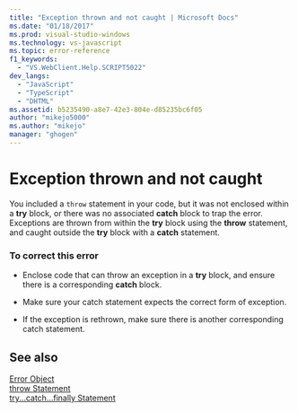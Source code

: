 ```yaml
---
title: "Exception thrown and not caught | Microsoft Docs"
ms.date: "01/18/2017"
ms.prod: visual-studio-windows
ms.technology: vs-javascript
ms.topic: error-reference
f1_keywords: 
  - "VS.WebClient.Help.SCRIPT5022"
dev_langs: 
  - "JavaScript"
  - "TypeScript"
  - "DHTML"
ms.assetid: b5235490-a8e7-42e3-804e-d85235bc6f05
author: "mikejo5000"
ms.author: "mikejo"
manager: "ghogen"
---
```

# Exception thrown and not caught
You included a `throw` statement in your code, but it was not enclosed within a **try** block, or there was no associated **catch** block to trap the error. Exceptions are thrown from within the **try** block using the **throw** statement, and caught outside the **try** block with a **catch** statement.  
  
### To correct this error  
  
- Enclose code that can throw an exception in a **try** block, and ensure there is a corresponding **catch** block.  
  
- Make sure your catch statement expects the correct form of exception.  
  
- If the exception is rethrown, make sure there is another corresponding catch statement.  
  
## See also  
 [Error Object](https://developer.mozilla.org/docs/Web/JavaScript/Reference/Global_Objects/Error)   
 [throw Statement](https://developer.mozilla.org/docs/Web/JavaScript/Reference/Statements/throw)   
 [try...catch...finally Statement](https://developer.mozilla.org/docs/Web/JavaScript/Reference/Statements/try...catch)